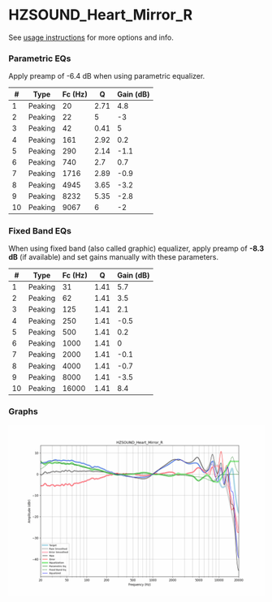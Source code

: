 # HZSOUND_Heart_Mirror_R
See [usage instructions](https://github.com/jaakkopasanen/AutoEq#usage) for more options and info.

### Parametric EQs
Apply preamp of -6.4 dB when using parametric equalizer.

|   # | Type    |   Fc (Hz) |    Q |   Gain (dB) |
|-----|---------|-----------|------|-------------|
|   1 | Peaking |        20 | 2.71 |         4.8 |
|   2 | Peaking |        22 | 5    |        -3   |
|   3 | Peaking |        42 | 0.41 |         5   |
|   4 | Peaking |       161 | 2.92 |         0.2 |
|   5 | Peaking |       290 | 2.14 |        -1.1 |
|   6 | Peaking |       740 | 2.7  |         0.7 |
|   7 | Peaking |      1716 | 2.89 |        -0.9 |
|   8 | Peaking |      4945 | 3.65 |        -3.2 |
|   9 | Peaking |      8232 | 5.35 |        -2.8 |
|  10 | Peaking |      9067 | 6    |        -2   |

### Fixed Band EQs
When using fixed band (also called graphic) equalizer, apply preamp of **-8.3 dB** (if available) and set gains manually with these parameters.

|   # | Type    |   Fc (Hz) |    Q |   Gain (dB) |
|-----|---------|-----------|------|-------------|
|   1 | Peaking |        31 | 1.41 |         5.7 |
|   2 | Peaking |        62 | 1.41 |         3.5 |
|   3 | Peaking |       125 | 1.41 |         2.1 |
|   4 | Peaking |       250 | 1.41 |        -0.5 |
|   5 | Peaking |       500 | 1.41 |         0.2 |
|   6 | Peaking |      1000 | 1.41 |         0   |
|   7 | Peaking |      2000 | 1.41 |        -0.1 |
|   8 | Peaking |      4000 | 1.41 |        -0.7 |
|   9 | Peaking |      8000 | 1.41 |        -3.5 |
|  10 | Peaking |     16000 | 1.41 |         8.4 |

### Graphs
![](./HZSOUND_Heart_Mirror_R.png)
